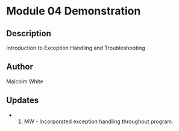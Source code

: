 # Module 04 Demonstration

## Description
Introduction to Exception Handling and Troubleshooting

## Author
Malcolm White

## Updates
- 1. MW - Incorporated exception handling throughout program.

